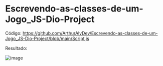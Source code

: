 # Escrevendo-as-classes-de-um-Jogo_JS-Dio-Project
Código:
https://github.com/ArthurAlvDev/Escrevendo-as-classes-de-um-Jogo_JS-Dio-Project/blob/main/Script.js

Resultado:

![image](https://github.com/user-attachments/assets/980d2a8b-b337-49be-a0a3-5fa418398a13)
